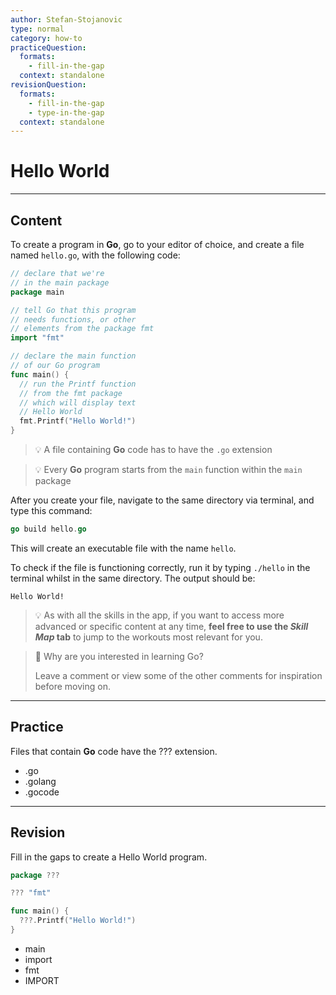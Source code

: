 ```yaml
---
author: Stefan-Stojanovic
type: normal
category: how-to
practiceQuestion:
  formats:
    - fill-in-the-gap
  context: standalone
revisionQuestion:
  formats:
    - fill-in-the-gap
    - type-in-the-gap
  context: standalone
---
```


# Hello World


---

## Content

To create a program in **Go**, go to your editor of choice, and create a file named `hello.go`, with the following code:

```go
// declare that we're
// in the main package
package main

// tell Go that this program 
// needs functions, or other 
// elements from the package fmt
import "fmt"

// declare the main function
// of our Go program
func main() {
  // run the Printf function
  // from the fmt package
  // which will display text
  // Hello World
  fmt.Printf("Hello World!")
}
```

> 💡 A file containing **Go** code has to have the `.go` extension

> 💡 Every **Go** program starts from the `main` function within the `main` package

After you create your file, navigate to the same directory via terminal, and type this command:

```go
go build hello.go
```

This will create an executable file with the name `hello`.

To check if the file is functioning correctly, run it by typing `./hello` in the terminal whilst in the same directory. The output should be:

```plain-text
Hello World!
```

> 💡 As with all the skills in the app, if you want to access more advanced or specific content at any time, **feel free to use the *Skill Map* tab** to jump to the workouts most relevant for you.

> 💬 Why are you interested in learning Go?
>
> Leave a comment or view some of the other comments for inspiration before moving on.


---

## Practice

Files that contain **Go** code have the ??? extension.

- .go
- .golang
- .gocode


---

## Revision

Fill in the gaps to create a Hello World program.

```go
package ???

??? "fmt"

func main() {
  ???.Printf("Hello World!")
}
```

- main
- import
- fmt
- IMPORT
